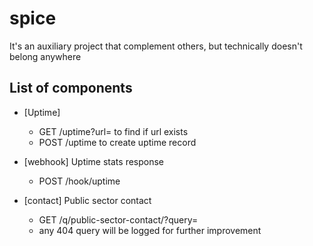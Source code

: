# spice

It's an auxiliary project that complement others, but technically doesn't belong anywhere

## List of components
* [Uptime]
    * GET /uptime?url=          to find if url exists
    * POST /uptime              to create uptime record

* [webhook] Uptime stats response
    * POST /hook/uptime

* [contact] Public sector contact
    * GET /q/public-sector-contact/?query=<deptName>
    * any 404 query will be logged for further improvement
